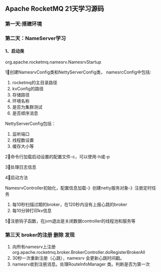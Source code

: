 ## Apache RocketMQ 21天学习源码
### 第一天:搭建环境
### 第二天：NameServer学习
#### 1、启动类
org.apache.rocketmq.namesrv.NamesrvStartup

1⃣️创建NamesrvConfig类和NettyServerConfig类，
namesrcConfig中包括:
1. rocketmq的主目录路径
2. kvConfig的路径
3. 存储路径
4. 环境名称
5. 是否为集群测试
6. 是否顺序消息

NettyServerConfig包括：
1. 监听端口
2. 线程数设置
3. 缓存大小等

2⃣️命令行加载启动设置的配置文件-c，可以使用-h或-p


3⃣️处理日志信息

4⃣️启动方法

NamesrvController初始化，配置信息加载-》创建netty服务对象-》注册定时任务
1. 每10秒扫描过期的broker，在120秒内没有上报心跳的broker
2. 每10分钟打印kv信息

5⃣️注册钩子函数，在jvm退出是关闭数据controller的线程池和服务等

### 第三天 broker的注册 删除 发现
1. 向所有namesrv上注册org.apache.rocketmq.broker.BrokerController.doRegisterBrokerAll
2. 30秒一次重新注册（心跳），namesrv 会更新心跳时间戳。
3. namesrv收到注册消息。处理RouteInfoManager 类。判断是否为第一次

